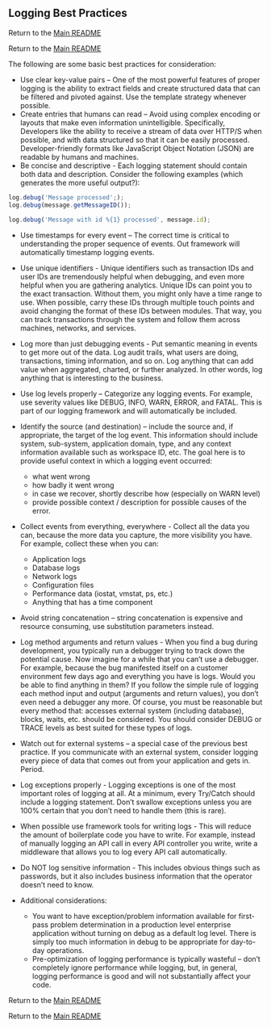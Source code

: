 ## Logging Best Practices
Return to the [Main README](./LOGGER.md)

Return to the [Main README](../README.md)

The following are some basic best practices for consideration:
* Use clear key-value pairs – One of the most powerful features of proper logging is the
ability to extract fields and create structured data that can be filtered and pivoted against.
Use the template strategy whenever possible.
* Create entries that humans can read – Avoid using complex encoding or layouts that
make even information unintelligible. Specifically, Developers like the ability to receive a
stream of data over HTTP/S when possible, and with data structured so that it can be
easily processed. Developer-friendly formats like JavaScript Object Notation (JSON) are
readable by humans and machines.
* Be concise and descriptive - Each logging statement should contain both data and
description. Consider the following examples (which generates the more useful output?):

```typescript
log.debug('Message processed';);
log.debug(message.getMessageID());
  
log.debug('Message with id %{1} processed', message.id);
```
* Use timestamps for every event – The correct time is critical to understanding the
proper sequence of events. Out framework will automatically timestamp logging events.
* Use unique identifiers - Unique identifiers such as transaction IDs and user IDs are
tremendously helpful when debugging, and even more helpful when you are gathering
analytics. Unique IDs can point you to the exact transaction. Without them, you might
only have a time range to use. When possible, carry these IDs through multiple touch
points and avoid changing the format of these IDs between modules. That way, you can
track transactions through the system and follow them across machines, networks, and
services.
* Log more than just debugging events - Put semantic meaning in events to get more
out of the data. Log audit trails, what users are doing, transactions, timing information,
and so on. Log anything that can add value when aggregated, charted, or further
analyzed. In other words, log anything that is interesting to the business.
* Use log levels properly – Categorize any logging events. For example, use severity
values like DEBUG, INFO, WARN, ERROR, and FATAL. This is part of our logging
framework and will automatically be included.
* Identify the source (and destination) – include the source and, if appropriate, the
target of the log event. This information should include system, sub-system, application
domain, type, and any context information available such as workspace ID, etc. The
goal here is to provide useful context in which a logging event occurred:

    * what went wrong
    * how badly it went wrong
    * in case we recover, shortly describe how (especially on WARN level)
    * provide possible context / description for possible causes of the error.
* Collect events from everything, everywhere - Collect all the data you can, because
the more data you capture, the more visibility you have. For example, collect these when
you can:
  * Application logs
  * Database logs
  * Network logs
  * Configuration files
  * Performance data (iostat, vmstat, ps, etc.)
  * Anything that has a time component
* Avoid string concatenation – string concatenation is expensive and resource
consuming, use substitution parameters instead.
* Log method arguments and return values - When you find a bug during development,
you typically run a debugger trying to track down the potential cause. Now imagine for a
while that you can’t use a debugger. For example, because the bug manifested itself on
a customer environment few days ago and everything you have is logs. Would you be
able to find anything in them? If you follow the simple rule of logging each method input
and output (arguments and return values), you don’t even need a debugger any more.
Of course, you must be reasonable but every method that: accesses external system
(including database), blocks, waits, etc. should be considered. You should consider
DEBUG or TRACE levels as best suited for these types of logs.
* Watch out for external systems – a special case of the previous best practice. If you
communicate with an external system, consider logging every piece of data that comes
out from your application and gets in. Period.
* Log exceptions properly - Logging exceptions is one of the most important roles of
logging at all. At a minimum, every Try/Catch should include a logging statement. Don’t
swallow exceptions unless you are 100% certain that you don’t need to handle them
(this is rare).
* When possible use framework tools for writing logs - This will reduce the amount of
boilerplate code you have to write. For example, instead of manually logging an API call
in every API controller you write, write a middleware that allows you to log every API call
automatically.
* Do NOT log sensitive information - This includes obvious things such as passwords,
but it also includes business information that the operator doesn’t need to know.
* Additional considerations:
  * You want to have exception/problem information available for first-pass problem
determination in a production level enterprise application without turning on
debug as a default log level. There is simply too much information in debug to be
appropriate for day-to- day operations.
  * Pre-optimization of logging performance is typically wasteful – don’t completely
ignore performance while logging, but, in general, logging performance is good
and will not substantially affect your code.

Return to the [Main README](./LOGGER.md)

Return to the [Main README](../README.md)